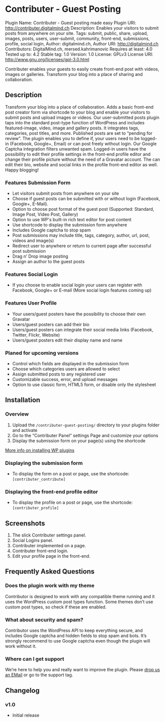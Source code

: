 # Contributer - Guest Posting

Plugin Name: Contributer - Guest posting made easy
Plugin URI: http://contributer.digitalmind.ch
Description: Enables your visitors to submit posts from anywhere on your site.
Tags: submit, public, share, upload, images, posts, users, user-submit, community, front-end, submissions, profile, social login,
Author: digitalmind.ch, 
Author URI: http://digitalmind.ch
Contributors: DigitalMind.ch, mersed.kahrimanovic
Requires at least: 4.0
Tested up to: 4.2
Stable tag: 1.0
Version: 1.0
License: GPLv3
License URI: http://www.gnu.org/licenses/gpl-3.0.html

Contributer enables your guests to easily create front-end post with videos, images or galleries. Transform your blog into a place of sharing and collaboration. 

## Description

Transform your blog into a place of collaboration. Adds a basic front-end post creator form via shortcode to your blog and enable your visitors to submit posts and upload images or videos. Our user-submitted posts plugin taps into the standard post-type function of WordPress and includes featured-image, video, image and gallery posts. It integrates tags, categories, post titles, and more. Published posts are set to “pending for review”. The plugin enables you to define if, your users need to be logged-in (Facebook, Google+, Email) or can post freely without login. Our Google Captcha integration filters unwanted spam. Logged-in users have the possibility to edit their profile settings in the front-end profile editor and change their profile picture without the need of a Gravatar account. The can edit their bio, website and social links in the profile front-end editor as well. Happy blogging! 

### Features Submission Form

* Let visitors submit posts from anywhere on your site
* Choose if guest posts can be submitted with or without login (Facebook, Google+, E-Mail).
* Option to choose post format of the guest post (Supported: Standard, Image Post, Video Post, Gallery)
* Option to use WP's built-in rich text editor for post content
* Use shortcode to display the submission form anywhere
* Includes Google captcha to stop spam
* Post submissions may include title, tags, category, author, url, post, videos and image(s)
* Redirect user to anywhere or return to current page after successful post submission
* Drag n’ Drop image posting
* Assign an author to the guest posts

### Features Social Login

* If you choose to enable social login your users can register with Facebook, Google+ or E-mail (More social login features coming up)

### Features User Profile

* Your users/guest posters have the possibility to choose their own Gravatar
* Users/guest posters can add their bio
* Users/guest posters can integrate their social media links (Facebook, Twitter, Flickr, Website)
* Users/guest posters edit their display name and name


### Planed for upcoming versions

* Control which fields are displayed in the submission form
* Choose which categories users are allowed to select
* Assign submitted posts to any registered user
* Customizable success, error, and upload messages
* Option to use classic form, HTML5 form, or disable only the stylesheet


## Installation

### Overview

1. Upload the `/contributer-guest-posting/` directory to your plugins folder and activate
2. Go to the “Contributer Panel“ settings Page and customize your options
3. Display the submission form on your page(s) using the shortcode

[More info on installing WP plugins](http://codex.wordpress.org/Managing_Plugins#Installing_Plugins)

### Displaying the submission form

* To display the form on a post or page, use the shortcode: `[contributer_contribute]`

### Displaying the front-end profile editor

* To display the profile on a post or page, use the shortcode: `[contributer_profile]`

## Screenshots

1. The slick Contributer settings panel.
2. Social Logins panel.
3. Contributer implemented on a page.
4. Contributer front-end login.
5. Edit your profile page in the front-end.



## Frequently Asked Questions

### Does the plugin work with my theme

Contributor is designed to work with any compatible theme running and it uses the WordPress custom post types function. Some themes don’t use custom post types, so check if these are enabled. 

### What about security and spam?

Contributor uses the WordPress API to keep everything secure, and includes Google captcha and hidden fields to stop spam and bots. It’s strongly recommend to use Google captcha even though the plugin will work without it. 


### Where can I get support

We’re here to help you and really want to improve the plugin. Please [drop us an EMail](href=“mailto:contributor@digitalmind.ch”) or go to the support tag. 


## Changelog

### v1.0

* Initial release
